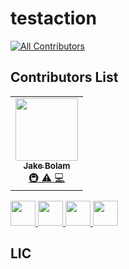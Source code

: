 # testaction
<!-- ALL-CONTRIBUTORS-BADGE:START - Do not remove or modify this section -->
[![All Contributors](https://img.shields.io/badge/all_contributors-1-orange.svg?style=flat-square)](#contributors-)
<!-- ALL-CONTRIBUTORS-BADGE:END -->


## Contributors List

<a href="https://github.com/sutcalag" title="sutcalag">
<!-- ALL-CONTRIBUTORS-LIST:START - Do not remove or modify this section -->
<!-- prettier-ignore-start -->
<!-- markdownlint-disable -->
<table>
  <tr>
    <td align="center"><a href="https://jakebolam.com"><img src="https://avatars.githubusercontent.com/u/3534236?v=4?s=100" width="100px;" alt=""/><br /><sub><b>Jake Bolam</b></sub></a><br /><a href="#infra-jakebolam" title="Infrastructure (Hosting, Build-Tools, etc)">🚇</a> <a href="https://github.com/sutcalag/testaction/commits?author=jakebolam" title="Tests">⚠️</a> <a href="https://github.com/sutcalag/testaction/commits?author=jakebolam" title="Code">💻</a></td>
  </tr>
</table>

<!-- markdownlint-restore -->
<!-- prettier-ignore-end -->

<!-- ALL-CONTRIBUTORS-LIST:END -->
  <img src="https://avatars.githubusercontent.com/u/83750738?v=4" width="40" />
</a>
<a href="https://github.com/czhen-zilliz" title="czhen-zilliz">
  <img src="https://avatars.githubusercontent.com/u/83751452?v=4" width="40" />
</a>
<a href="https://github.com/apps/github-actions" title="github-actions[bot]">
  <img src="https://avatars.githubusercontent.com/in/15368?v=4" width="40" />
</a>
<a href="https://github.com/wu-yifan-design" title="wu-yifan-design">
  <img src="https://avatars.githubusercontent.com/u/79902592?v=4" width="40" />
</a>

## LIC
